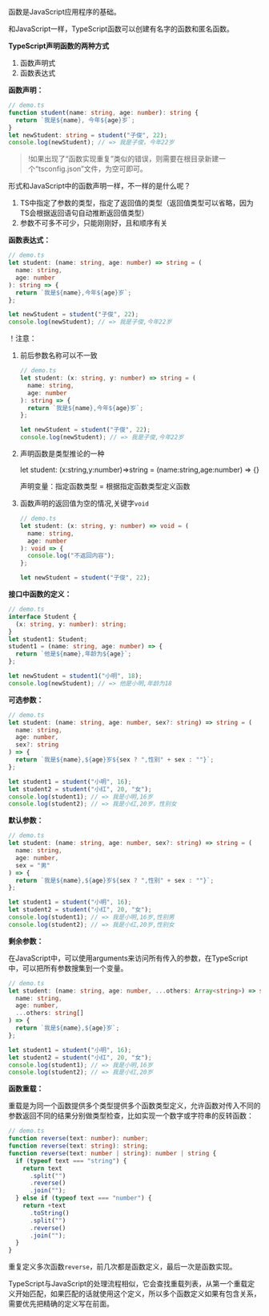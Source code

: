 函数是JavaScript应用程序的基础。

和JavaScript一样，TypeScript函数可以创建有名字的函数和匿名函数。

**TypeScript声明函数的两种方式**

1. 函数声明式
2. 函数表达式

**函数声明：**

```typescript
// demo.ts
function student(name: string, age: number): string {
  return `我是${name}, 今年${age}岁`;
}
let newStudent: string = student("子俊", 22);
console.log(newStudent); // => 我是子俊，今年22岁
```

> !如果出现了“函数实现重复”类似的错误，则需要在根目录新建一个“tsconfig.json”文件，为空可即可。

形式和JavaScript中的函数声明一样，不一样的是什么呢？

1. TS中指定了参数的类型，指定了返回值的类型（返回值类型可以省略，因为TS会根据返回语句自动推断返回值类型）
2. 参数不可多不可少，只能刚刚好，且和顺序有关

**函数表达式：**

```typescript
// demo.ts
let student: (name: string, age: number) => string = (
  name: string,
  age: number
): string => {
  return `我是${name},今年${age}岁`;
};

let newStudent = student("子俊", 22);
console.log(newStudent); // => 我是子俊,今年22岁
```

！注意：

1. 前后参数名称可以不一致

   ```typescript
   // demo.ts
   let student: (x: string, y: number) => string = (
     name: string,
     age: number
   ): string => {
     return `我是${name},今年${age}岁`;
   };
   
   let newStudent = student("子俊", 22);
   console.log(newStudent); // => 我是子俊,今年22岁
   ```

2. 声明函数是类型推论的一种

   let student: (x:string,y:number)=>string  = (name:string,age:number) => {}

   声明变量：指定函数类型 = 根据指定函数类型定义函数

3. 函数声明的返回值为空的情况,关键字`void`

   ```typescript
   // demo.ts
   let student: (x: string, y: number) => void = (
     name: string,
     age: number
   ): void => {
     console.log("不返回内容");
   };
   
   let newStudent = student("子俊", 22);
   ```

**接口中函数的定义：**

```typescript
// demo.ts
interface Student {
  (x: string, y: number): string;
}
let student1: Student;
student1 = (name: string, age: number) => {
  return `他是${name},年龄为${age}`;
};

let newStudent = student1("小明", 18);
console.log(newStudent); // => 他是小明,年龄为18
```

**可选参数：**

```typescript
// demo.ts
let student: (name: string, age: number, sex?: string) => string = (
  name: string,
  age: number,
  sex?: string
) => {
  return `我是${name},${age}岁${sex ? ",性别" + sex : ""}`;
};

let student1 = student("小明", 16);
let student2 = student("小红", 20, "女");
console.log(student1); // => 我是小明,16岁
console.log(student2); // => 我是小红,20岁，性别女
```

**默认参数：**

```typescript
// demo.ts
let student: (name: string, age: number, sex?: string) => string = (
  name: string,
  age: number,
  sex = "男"
) => {
  return `我是${name},${age}岁${sex ? ",性别" + sex : ""}`;
};

let student1 = student("小明", 16);
let student2 = student("小红", 20, "女");
console.log(student1); // => 我是小明,16岁,性别男
console.log(student2); // => 我是小红,20岁,性别女
```

**剩余参数：**

在JavaScript中，可以使用arguments来访问所有传入的参数，在TypeScript中，可以把所有参数搜集到一个变量。

```typescript
// demo.ts
let student: (name: string, age: number, ...others: Array<string>) => string = (
  name: string,
  age: number,
  ...others: string[]
) => {
  return `我是${name},${age}岁`;
};

let student1 = student("小明", 16);
let student2 = student("小红", 20, "女");
console.log(student1); // => 我是小明,16岁
console.log(student2); // => 我是小红,20岁
```

**函数重载：**

重载是为同一个函数提供多个类型提供多个函数类型定义，允许函数对传入不同的参数返回不同的结果分别做类型检查，比如实现一个数字或字符串的反转函数：

```typescript
// demo.ts
function reverse(text: number): number;
function reverse(text: string): string;
function reverse(text: number | string): number | string {
  if (typeof text === "string") {
    return text
      .split("")
      .reverse()
      .join("");
  } else if (typeof text === "number") {
    return +text
      .toString()
      .split("")
      .reverse()
      .join("");
  }
}
```

重复定义多次函数`reverse`，前几次都是函数定义，最后一次是函数实现。

TypeScript与JavaScript的处理流程相似，它会查找重载列表，从第一个重载定义开始匹配，如果匹配的话就使用这个定义，所以多个函数定义如果有包含关系，需要优先把精确的定义写在前面。